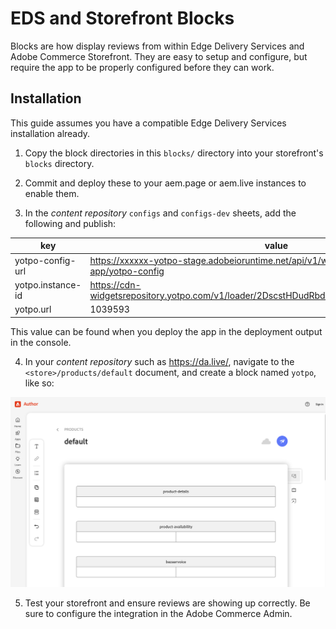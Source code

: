 # EDS and Storefront Blocks

Blocks are how display reviews from within Edge Delivery Services and Adobe Commerce Storefront. They are easy to setup and configure, but require the app to be properly configured before they can work.

## Installation

This guide assumes you have a compatible Edge Delivery Services installation already.

1. Copy the block directories in this `blocks/` directory into your storefront's `blocks` directory.

2. Commit and deploy these to your aem.page or aem.live instances to enable them.

3. In the _content repository_ `configs` and `configs-dev` sheets, add the following and publish:

| key               | value                                                                                        |
| ----------------- | -------------------------------------------------------------------------------------------- |
| yotpo-config-url  | https://xxxxxx-yotpo-stage.adobeioruntime.net/api/v1/web/aio-commerce-yotpo-app/yotpo-config |
| yotpo.instance-id | https://cdn-widgetsrepository.yotpo.com/v1/loader/2DscstHDudRbdPAOzC5foy1bLIBMZjhtyDjmsDJq   |
| yotpo.url         | 1039593                                                                                      |

This value can be found when you deploy the app in the deployment output in the console.

4. In your _content repository_ such as https://da.live/, navigate to the `<store>/products/default` document, and create a block named `yotpo`, like so:

![Document Block Example](.github/img/da-block-example.png)

5. Test your storefront and ensure reviews are showing up correctly. Be sure to configure the integration in the Adobe Commerce Admin.
